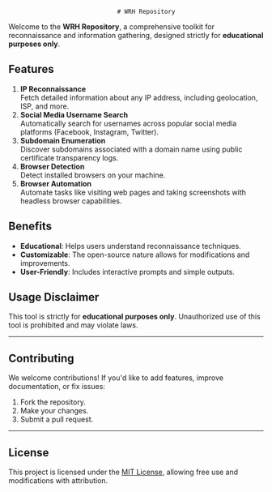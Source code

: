                                   # WRH Repository

Welcome to the **WRH Repository**, a comprehensive toolkit for reconnaissance and information gathering, designed strictly for **educational purposes only**. 

## Features
1. **IP Reconnaissance**  
   Fetch detailed information about any IP address, including geolocation, ISP, and more.  
2. **Social Media Username Search**  
   Automatically search for usernames across popular social media platforms (Facebook, Instagram, Twitter).  
3. **Subdomain Enumeration**  
   Discover subdomains associated with a domain name using public certificate transparency logs.  
4. **Browser Detection**  
   Detect installed browsers on your machine.  
5. **Browser Automation**  
   Automate tasks like visiting web pages and taking screenshots with headless browser capabilities.  

## Benefits
- **Educational**: Helps users understand reconnaissance techniques.
- **Customizable**: The open-source nature allows for modifications and improvements.
- **User-Friendly**: Includes interactive prompts and simple outputs.

## Usage Disclaimer
This tool is strictly for **educational purposes only**. Unauthorized use of this tool is prohibited and may violate laws.

---

## Contributing
We welcome contributions! If you'd like to add features, improve documentation, or fix issues:
1. Fork the repository.
2. Make your changes.
3. Submit a pull request.

---

## License
This project is licensed under the [MIT License](LICENSE), allowing free use and modifications with attribution.

